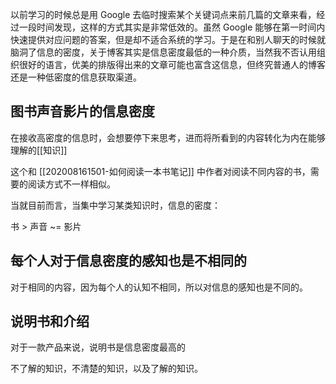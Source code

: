 

以前学习的时候总是用 Google 去临时搜索某个关键词点来前几篇的文章来看，经过一段时间发现，这样的方式其实是非常低效的。虽然 Google 能够在第一时间内快速提供对应问题的答案，但是却不适合系统的学习。于是在和别人聊天的时候就脑洞了信息的密度，关于博客其实是信息密度最低的一种介质，当然我不否认用组织很好的语言，优美的排版得出来的文章可能也富含这信息，但终究普通人的博客还是一种低密度的信息获取渠道。



## 图书声音影片的信息密度

在接收高密度的信息时，会想要停下来思考，进而将所看到的内容转化为内在能够理解的[[知识]]

这个和 [[202008161501-如何阅读一本书笔记]] 中作者对阅读不同内容的书，需要的阅读方式不一样相似。

当就目前而言，当集中学习某类知识时，信息的密度：

书 > 声音 ~= 影片

## 每个人对于信息密度的感知也是不相同的
对于相同的内容，因为每个人的认知不相同，所以对信息的感知也是不同的。


## 说明书和介绍
对于一款产品来说，说明书是信息密度最高的


不了解的知识，不清楚的知识，以及了解的知识。
